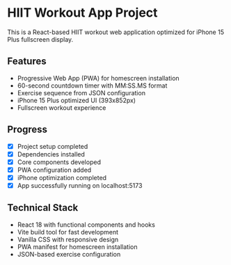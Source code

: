 # HIIT Workout App Project

This is a React-based HIIT workout web application optimized for iPhone 15 Plus fullscreen display.

## Features
- Progressive Web App (PWA) for homescreen installation
- 60-second countdown timer with MM:SS.MS format
- Exercise sequence from JSON configuration
- iPhone 15 Plus optimized UI (393x852px)
- Fullscreen workout experience

## Progress
- [x] Project setup completed
- [x] Dependencies installed
- [x] Core components developed
- [x] PWA configuration added
- [x] iPhone optimization completed
- [x] App successfully running on localhost:5173

## Technical Stack
- React 18 with functional components and hooks
- Vite build tool for fast development
- Vanilla CSS with responsive design
- PWA manifest for homescreen installation
- JSON-based exercise configuration
